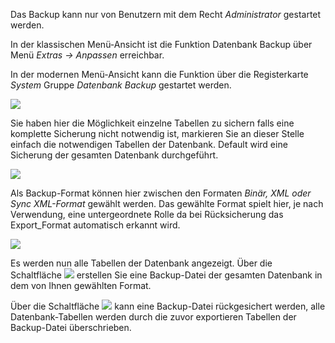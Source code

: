 Das Backup kann nur von Benutzern mit dem Recht *Administrator* gestartet werden.

In der klassischen Menü-Ansicht ist die Funktion Datenbank Backup über Menü *Extras → Anpassen* erreichbar.

In der modernen Menü-Ansicht kann die Funktion über die Registerkarte *System* Gruppe *Datenbank* *Backup* gestartet werden.

![](http://xpecto.github.io/docs/xpecto/Extras/Anpassen/Datenbank_Backup/Backup_Manue.png)

Sie haben hier die Möglichkeit einzelne Tabellen zu sichern falls eine komplette Sicherung nicht notwendig ist, markieren Sie an dieser Stelle einfach die notwendigen Tabellen der Datenbank. Default wird eine Sicherung der gesamten Datenbank durchgeführt.

![](http://xpecto.github.io/docs/xpecto/Extras/Anpassen/Datenbank_Backup/Backup_Main.png)

Als Backup-Format können hier zwischen den Formaten *Binär, XML oder Sync XML-Format* gewählt werden.
Das gewählte Format spielt hier, je nach Verwendung, eine untergeordnete Rolle da bei Rücksicherung das Export_Format automatisch erkannt wird.

![](http://xpecto.github.io/docs/xpecto/Extras/Anpassen/Datenbank_Backup/Backup_Format.png)

Es werden nun alle Tabellen der Datenbank angezeigt. Über die Schaltfläche ![](http://xpecto.github.io/docs/xpecto/Extras/Anpassen/Datenbank_Backup/Button_Backup_starten.png) erstellen Sie eine Backup-Datei der gesamten Datenbank in dem von Ihnen gewählten Format.  

Über die Schaltfläche ![](http://xpecto.github.io/docs/xpecto/Extras/Anpassen/Datenbank_Backup/Button_Backup_rücksichern.png) kann eine Backup-Datei rückgesichert werden, alle Datenbank-Tabellen werden durch die zuvor exportieren Tabellen der Backup-Datei überschrieben.